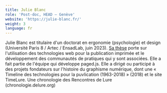```yaml
---
title: Julie Blanc
role: 'Post-doc, HEAD – Genève'
website: 'https://julie-blanc.fr/'
weight: 3
language: fr
---
```



Julie Blanc est titulaire d'un doctorat en ergonomie (psychologie) et design (Université Paris 8 / Artec / EnsadLab, juin 2023). [Sa thèse](https://phd.julie-blanc.fr/) porte sur l'utilisation des technologies web pour la publication imprimée et le développement des communautés de pratiques qui y sont associées. Elle a fait partie de l'équipe qui développe paged.js. Elle a dirigé ou participé à des projets fondateurs sur l'histoire du graphisme numérique, dont une « Timeline des technologies pour la puvlication (1963-2018) » (2018) et le site TimeLure. Une chronologie des Rencontres de Lure (chronologie.delure.org)

